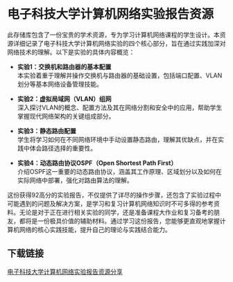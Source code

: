 # 电子科技大学计算机网络实验报告资源

此存储库包含了一份宝贵的学术资源，专为学习计算机网络课程的学生设计。本资源详细记录了电子科技大学计算机网络实验的四个核心部分，旨在通过实践加深对网络技术的理解。以下是实验的具体内容概览：

- **实验1：交换机和路由器的基本配置**  
  本实验着重于理解并操作交换机与路由器的基础设置，包括端口配置、VLAN划分等基本网络设备管理技能。

- **实验2：虚拟局域网（VLAN）组网**  
  深入探讨VLAN的概念、配置方法及其在网络分割和安全中的应用，帮助学生掌握现代网络架构的关键组成部分。

- **实验3：静态路由配置**  
  学生将学习如何在不同网络环境中手动设置静态路由，理解其优缺点，并在实践中体会路径选择的重要性。

- **实验4：动态路由协议OSPF（Open Shortest Path First）**  
  介绍OSPF这一重要的动态路由协议，涵盖其工作原理、区域划分以及如何在实际网络中部署，强化对路由算法的理解。

这份获得92高分的实验报告，不仅提供了详尽的操作步骤，还包含了实验过程中可能遇到的问题及解决方案，是学习和复习计算机网络知识时不可多得的参考资料。无论是对于正在进行相关实验的同学，还是准备课程大作业和复习备考的朋友，都将是一份极具价值的辅助材料。通过学习这份报告，您能够更直观地掌握计算机网络的核心实践技能，提升自己的理论与实践结合能力。

## 下载链接

[电子科技大学计算机网络实验报告资源分享](https://pan.quark.cn/s/f800520e7dc8)